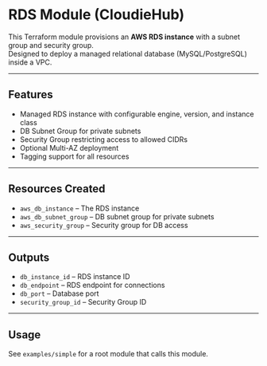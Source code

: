 # RDS Module (CloudieHub)

This Terraform module provisions an **AWS RDS instance** with a subnet group and security group.  
Designed to deploy a managed relational database (MySQL/PostgreSQL) inside a VPC.

---

## Features
- Managed RDS instance with configurable engine, version, and instance class  
- DB Subnet Group for private subnets  
- Security Group restricting access to allowed CIDRs  
- Optional Multi-AZ deployment  
- Tagging support for all resources  

---

## Resources Created
- `aws_db_instance` – The RDS instance  
- `aws_db_subnet_group` – DB subnet group for private subnets  
- `aws_security_group` – Security group for DB access  

---

## Outputs
- `db_instance_id` – RDS instance ID  
- `db_endpoint` – RDS endpoint for connections  
- `db_port` – Database port  
- `security_group_id` – Security Group ID  

---

## Usage
See `examples/simple` for a root module that calls this module.
